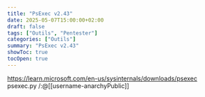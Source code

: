 ```yaml
---
title: "PsExec v2.43"
date: 2025-05-07T15:00:00+02:00
draft: false
tags: ["Outils", "Pentester"]
categories: ["Outils"]
summary: "PsExec v2.43"
showToc: true
tocOpen: true
---
```

https://learn.microsoft.com/en-us/sysinternals/downloads/psexec
psexec.py <Domain>/<username>:<password>@<Target-IP>[[username-anarchyPublic]]
